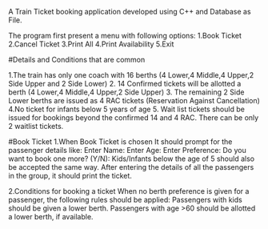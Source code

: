 A Train Ticket booking application developed using C++ and Database as File.


The program first present a menu with following options:
1.Book Ticket
2.Cancel Ticket
3.Print All
4.Print Availability
5.Exit


#Details and Conditions that are common

1.The train has only one coach with 16 berths (4 Lower,4 Middle,4 Upper,2 Side Upper and 2 Side Lower)
2. 14 Confirmed tickets will be allotted a berth (4 Lower,4 Middle,4 Upper,2 Side Upper)
3. The remaining 2 Side Lower berths are issued as 4 RAC tickets (Reservation Against Cancellation)
4.No ticket for infants below 5 years of age
5. Wait list tickets should be issued for bookings beyond the confirmed 14 and 4 RAC. There can be only 2 waitlist tickets.



#Book Ticket
1.When Book Ticket is chosen
     It should prompt for the passenger details like:
                       Enter Name:
				Enter Age:
				Enter Preference:
				Do you want to book one more? (Y/N):
     Kids/Infants below the age of 5 should also be accepted the same way.
     After entering the details of all the passengers in the group, it should print the ticket.


2.Conditions for booking a ticket
      When no berth preference is given for a passenger, the following rules should be applied:
       Passengers with kids should be given a lower berth.
       Passengers with age >60 should be allotted a lower berth, if available.
